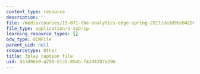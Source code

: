 ```yaml
---
content_type: resource
description: ''
file: /media/courses/15-071-the-analytics-edge-spring-2017/da3d9be042985135854bf42d4287a296_IZ0qGEZkTIw.vtt
file_type: application/x-subrip
learning_resource_types: []
ocw_type: OCWFile
parent_uid: null
resourcetype: Other
title: 3play caption file
uid: da3d9be0-4298-5135-854b-f42d4287a296
---
```

